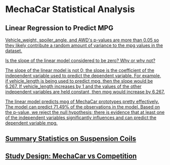 # MechaCar Statistical Analysis

## Linear Regression to Predict MPG

<a href="https://github.com/teresa-le/MechaCar_Statistical_Analysis/blob/main/Resources/Mecha%20Model%20Multiple%20Linear%20Regression%20Model.png">

Vehicle_weight, spoiler_angle, and AWD's p-values are more than 0.05 so they likely contribute a random amount of variance to the mpg values in the dataset. 

Is the slope of the linear model considered to be zero? Why or why not?

The slope of the linear model is not 0; the slope is the coefficient of the independent variable used to predict the dependent variable. For example, if vehicle_length is being used to predict mpg, then the slope would be 6.267. If vehicle_length increases by 1 and the values of the other independent variables are held constant, then mpg would increase by 6.267.

The linear model predicts mpg of MechaCar prototypes pretty effectively. The model can predict 71.49% of the observations in the model. Based on the p-value, we reject the null hypothesis; there is evidence that at least one of the independent variables significantly influences and can predict the dependent variable mpg. 


## Summary Statistics on Suspension Coils



## Study Design: MechaCar vs Competition

